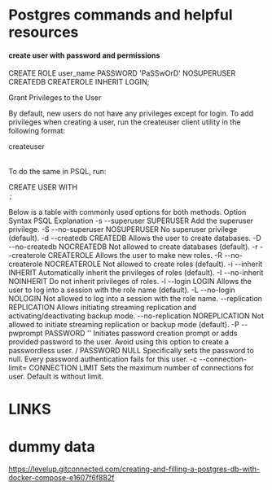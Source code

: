 # Postgres commands and helpful resources 

#### create user with password and permissions
CREATE ROLE user_name PASSWORD 'PaSSwOrD' NOSUPERUSER CREATEDB CREATEROLE INHERIT LOGIN;

Grant Privileges to the User

By default, new users do not have any privileges except for login. To add privileges when creating a user, run the createuser client utility in the following format:

createuser <option> <name>

To do the same in PSQL, run:

CREATE USER <name> WITH <option>;

Below is a table with commonly used options for both methods.
Option Syntax	PSQL	Explanation
-s
--superuser	SUPERUSER	Add the superuser privilege.
-S
--no-superuser	NOSUPERUSER	No superuser privilege (default).
-d
--createdb	CREATEDB	Allows the user to create databases.
-D
--no-createdb	NOCREATEDB	Not allowed to create databases (default).
-r
--createrole	CREATEROLE	Allows the user to make new roles.
-R
--no-createrole	NOCREATEROLE	Not allowed to create roles (default).
-i
--inherit	INHERIT	Automatically inherit the privileges of roles (default).
-I
--no-inherit	NOINHERIT	Do not inherit privileges of roles.
-l
--login	LOGIN	Allows the user to log into a session with the role name (default).
-L
--no-login	NOLOGIN	Not allowed to log into a session with the role name.
--replication	REPLICATION	Allows initiating streaming replication and activating/deactivating backup mode.
--no-replication	NOREPLICATION	Not allowed to initiate streaming replication or backup mode (default).
-P
--pwprompt	PASSWORD '<password>'	Initiates password creation prompt or adds provided password to the user. Avoid using this option to create a passwordless user.
/	PASSWORD NULL	Specifically sets the password to null. Every password authentication fails for this user.
-c <number>
--connection-limit=<number>	CONNECTION LIMIT <number>	Sets the maximum number of connections for user. Default is without limit.


# LINKS 

# dummy data 
https://levelup.gitconnected.com/creating-and-filling-a-postgres-db-with-docker-compose-e1607f6f882f

